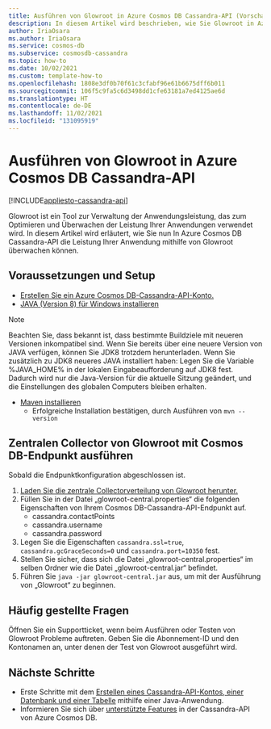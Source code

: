 ```yaml
---
title: Ausführen von Glowroot in Azure Cosmos DB Cassandra-API (Vorschau)
description: In diesem Artikel wird beschrieben, wie Sie Glowroot in Azure Cosmos DB-Cassandra-API ausführen.
author: IriaOsara
ms.author: IriaOsara
ms.service: cosmos-db
ms.subservice: cosmosdb-cassandra
ms.topic: how-to
ms.date: 10/02/2021
ms.custom: template-how-to
ms.openlocfilehash: 1808e3df0b70f61c3cfabf96e61b6675dff6b011
ms.sourcegitcommit: 106f5c9fa5c6d3498dd1cfe63181a7ed4125ae6d
ms.translationtype: HT
ms.contentlocale: de-DE
ms.lasthandoff: 11/02/2021
ms.locfileid: "131095919"
---
```

# <a name="run-glowroot-on-azure-cosmos-db-cassandra-api"></a>Ausführen von Glowroot in Azure Cosmos DB Cassandra-API
[!INCLUDE[appliesto-cassandra-api](../includes/appliesto-cassandra-api.md)]

Glowroot ist ein Tool zur Verwaltung der Anwendungsleistung, das zum Optimieren und Überwachen der Leistung Ihrer Anwendungen verwendet wird. In diesem Artikel wird erläutert, wie Sie nun In Azure Cosmos DB Cassandra-API die Leistung Ihrer Anwendung mithilfe von Glowroot überwachen können.

## <a name="prerequisites-and-setup"></a>Voraussetzungen und Setup

* [Erstellen Sie ein Azure Cosmos DB-Cassandra-API-Konto.](manage-data-java.md#create-a-database-account)
* [JAVA (Version 8) für Windows installieren](https://developers.redhat.com/products/openjdk/download)
> [!NOTE]
> Beachten Sie, dass bekannt ist, dass bestimmte Buildziele mit neueren Versionen inkompatibel sind. Wenn Sie bereits über eine neuere Version von JAVA verfügen, können Sie JDK8 trotzdem herunterladen.
> Wenn Sie zusätzlich zu JDK8 neueres JAVA installiert haben: Legen Sie die Variable %JAVA_HOME% in der lokalen Eingabeaufforderung auf JDK8 fest. Dadurch wird nur die Java-Version für die aktuelle Sitzung geändert, und die Einstellungen des globalen Computers bleiben erhalten. 
* [Maven installieren](https://maven.apache.org/download.cgi)
    * Erfolgreiche Installation bestätigen, durch Ausführen von `mvn --version`

## <a name="run-glowroot-central-collector-with-cosmos-db-endpoint"></a>Zentralen Collector von Glowroot mit Cosmos DB-Endpunkt ausführen
Sobald die Endpunktkonfiguration abgeschlossen ist. 
1. [Laden Sie die zentrale Collectorverteilung von Glowroot herunter.](https://github.com/glowroot/glowroot/wiki/Central-Collector-Installation#central-collector-installation)
2. Füllen Sie in der Datei „glowroot-central.properties“ die folgenden Eigenschaften von Ihrem Cosmos DB-Cassandra-API-Endpunkt auf.
    * cassandra.contactPoints
    * cassandra.username
    * cassandra.password
3. Legen Sie die Eigenschaften `cassandra.ssl=true`, `cassandra.gcGraceSeconds=0` und `cassandra.port=10350` fest.
4. Stellen Sie sicher, dass sich die Datei „glowroot-central.properties“ im selben Ordner wie die Datei „glowroot-central.jar“ befindet.
5. Führen Sie `java -jar glowroot-central.jar` aus, um mit der Ausführung von „Glowroot“ zu beginnen.

## <a name="faqs"></a>Häufig gestellte Fragen
Öffnen Sie ein Supportticket, wenn beim Ausführen oder Testen von Glowroot Probleme auftreten. Geben Sie die Abonnement-ID und den Kontonamen an, unter denen der Test von Glowroot ausgeführt wird.

## <a name="next-steps"></a>Nächste Schritte
- Erste Schritte mit dem [Erstellen eines Cassandra-API-Kontos, einer Datenbank und einer Tabelle](create-account-java.md) mithilfe einer Java-Anwendung.
- Informieren Sie sich über [unterstützte Features](cassandra-support.md) in der Cassandra-API von Azure Cosmos DB.
